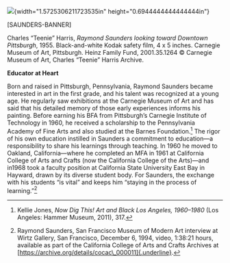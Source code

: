 ![](media/image1.png){width="1.5725306211723535in" height="0.6944444444444444in"}

\[SAUNDERS-BANNER\]

Charles “Teenie” Harris, *Raymond Saunders looking toward Downtown Pittsburgh*, 1955. Black-and-white Kodak safety film, 4 x 5 inches. Carnegie Museum of Art, Pittsburgh. Heinz Family Fund, 2001.35.1264 © Carnegie Museum of Art, Charles “Teenie” Harris Archive.

**Educator at Heart**

Born and raised in Pittsburgh, Pennsylvania, Raymond Saunders became interested in art in the first grade, and his talent was recognized at a young age. He regularly saw exhibitions at the Carnegie Museum of Art and has said that his detailed memory of those early experiences informs his painting. Before earning his BFA from Pittsburgh’s Carnegie Institute of Technology in 1960, he received a scholarship to the Pennsylvania Academy of Fine Arts and also studied at the Barnes Foundation.[^1] The rigor of his own education instilled in Saunders a commitment to education—a responsibility to share his learnings through teaching. In 1960 he moved to Oakland, California—where he completed an MFA in 1961 at California College of Arts and Crafts (now the California College of the Arts)—and in1968 took a faculty position at California State University East Bay in Hayward, drawn by its diverse student body. For Saunders, the exchange with his students “is vital” and keeps him “staying in the process of learning.”[^2]

[^1]: Kellie Jones, *Now Dig This! Art and Black Los Angeles, 1960–1980* (Los Angeles: Hammer Museum, 2011), 317.

[^2]: Raymond Saunders, San Francisco Museum of Modern Art interview at Wirtz Gallery, San Francisco, December 6, 1994, video, 1:38:21 hours, available as part of the California College of Arts and Crafts Archives at [https://archive.org/details/cocac\_000011]{.underline}.
